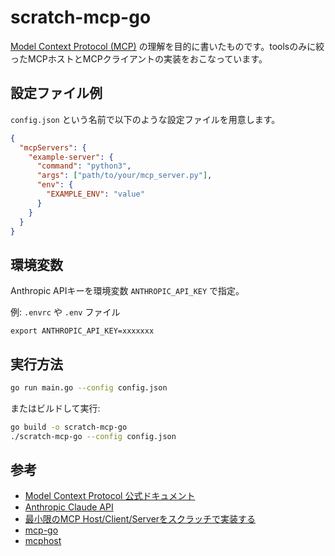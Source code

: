# scratch-mcp-go

[Model Context Protocol (MCP)](https://modelcontextprotocol.io/) の理解を目的に書いたものです。toolsのみに絞ったMCPホストとMCPクライアントの実装をおこなっています。

## 設定ファイル例
`config.json` という名前で以下のような設定ファイルを用意します。

```json
{
  "mcpServers": {
    "example-server": {
      "command": "python3",
      "args": ["path/to/your/mcp_server.py"],
      "env": {
        "EXAMPLE_ENV": "value"
      }
    }
  }
}
```

## 環境変数
Anthropic APIキーを環境変数 `ANTHROPIC_API_KEY` で指定。

例: `.envrc` や `.env` ファイル
```
export ANTHROPIC_API_KEY=xxxxxxx
```

## 実行方法

```sh
go run main.go --config config.json
```
またはビルドして実行:
```sh
go build -o scratch-mcp-go
./scratch-mcp-go --config config.json
```

## 参考
- [Model Context Protocol 公式ドキュメント](https://modelcontextprotocol.io/)
- [Anthropic Claude API](https://docs.anthropic.com/claude)
- [最小限のMCP Host/Client/Serverをスクラッチで実装する](https://zenn.dev/razokulover/articles/9a0aee8ceb9f3f)
- [mcp-go](https://github.com/mark3labs/mcp-go)
- [mcphost](https://github.com/mark3labs/mcphost)
